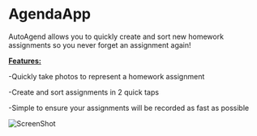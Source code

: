 # AgendaApp
AutoAgend allows you to quickly create and sort new homework assignments so you never forget an assignment again!

<b><u>Features:</u></b>

-Quickly take photos to represent a homework assignment

-Create and sort assignments in 2 quick taps

-Simple to ensure your assignments will be recorded as fast as possible

![ScreenShot](http://imgur.com/EVgttIw.jpg)
